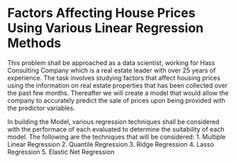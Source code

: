 # Factors Affecting House Prices Using Various Linear Regression Methods

This problem shall be approached as a data scientist, working for Hass Consulting Company which is a real estate leader with over 25 years of experience. The task involves studying factors that affect housing prices using the information on real estate properties that has been collected over the past few months. Thereafter we will create a model that would allow the company to accurately predict the sale of prices upon being provided with the predictor variables.

In building the Model, various regression techniques shall be considered with the performace of each evaluated to determine the suitability of each model. The following are the techniques that will be considered:
    1. Multiple Linear Regression
    2. Quantile Regression
    3. Ridge Regression
    4. Lasso Regression
    5. Elastic Net Regression
